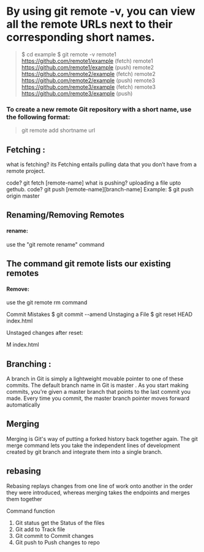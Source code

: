 # By using git remote -v, you can view all the remote URLs next to their corresponding short names.
>$ cd example
> $ git remote -v
> remote1 https://github.com/remote1/example (fetch)
> remote1 https://github.com/remote1/example (push)
> remote2 https://github.com/remote2/example (fetch)
> remote2 https://github.com/remote2/example (push)
> remote3 https://github.com/remote3/example (fetch)
> remote3 https://github.com/remote3/example (push)



### To create a new remote Git repository with a short name, use the following format:

> git remote add shortname url

## Fetching :
what is fetching? its Fetching entails pulling data that you don’t have from a remote project.

code? git fetch [remote-name]
what is pushing? uploading a file upto gethub.
code? git push [remote-name][branch-name]
Example: $ git push origin master



## Renaming/Removing Remotes
#### rename:
use the "git remote rename" command
## The command git remote lists our existing remotes
#### Remove:
use the git remote rm command


Commit Mistakes
$ git commit --amend
Unstaging a File
$ git reset HEAD index.html

Unstaged changes after reset:

M index.html




## Branching : 
A branch in Git is simply a lightweight movable pointer to one of these commits.
The default branch name in Git is master . As you start making commits,
you're given a master branch that points to the last commit you made. Every time you commit,
the master branch pointer moves forward automatically


## Merging
Merging is Git's way of putting a forked history back together again. 
The git merge command lets you take the independent lines of development created by git branch 
and integrate them into a single branch.


## rebasing
Rebasing replays changes from one line of work onto another in the order they were introduced,
whereas merging takes the endpoints and merges them together


Command	function
1. Git status	get the Status of the files </br>
2. Git add to	Track file </br>
3. Git commit	to Commit changes </br>
4. Git push	to Push changes to repo </br>
